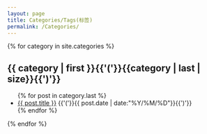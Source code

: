 ```yaml
---
layout: page
title: Categories/Tags(标签)
permalink: /Categories/
---
```


{% for category in site.categories %}
<h2>{{ category | first }}{{'('}}{{category | last | size}}{{')'}}</h2>
<ul class="arc-list">
    {% for post in category.last %}
        <li><a href="{{ post.url }}">{{ post.title }}</a>
        {{'('}}{{ post.date | date:"%Y/%M/%D"}}{{')'}}</li>
    {% endfor %}
</ul>
{% endfor %}